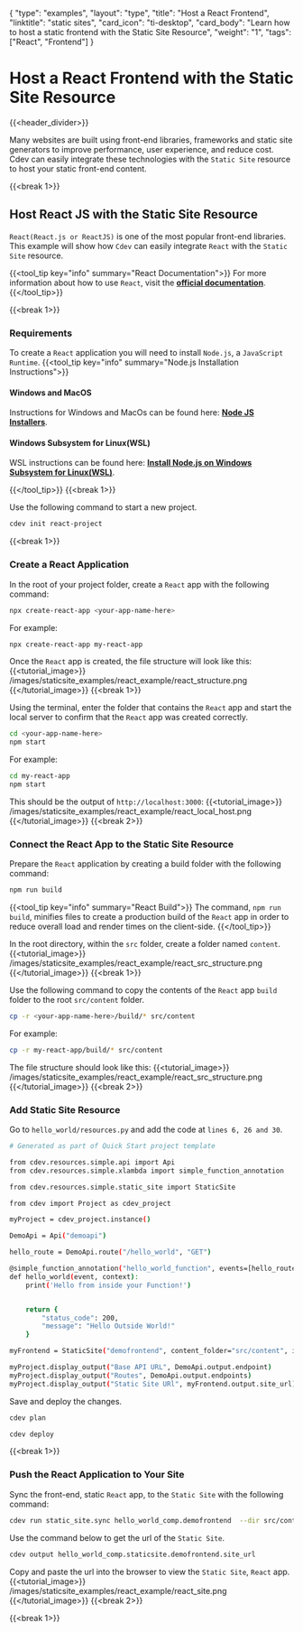 {
    "type": "examples",
    "layout": "type",
    "title": "Host a React Frontend",
    "linktitle": "static sites",
    "card_icon": "ti-desktop",
    "card_body": "Learn how to host a static frontend with the Static Site Resource",
    "weight": "1",
    "tags":["React", "Frontend"]
}


# Host a React Frontend with the Static Site Resource
{{<header_divider>}}

Many websites are built using front-end libraries, frameworks and static site generators to improve performance, user experience, and reduce cost. Cdev can easily integrate these technologies with the `Static Site` resource to host your static front-end content.

{{<break 1>}}
## Host React JS with the Static Site Resource

`React(React.js or ReactJS)` is one of the most popular front-end libraries. This example will show how `Cdev` can easily integrate `React` with the `Static Site` resource. 

{{<tool_tip key="info" summary="React Documentation">}}
For more information about how to use `React`, visit the **[official documentation](https:/reactjs.org/)**. 
{{</tool_tip>}}

{{<break 1>}}

### Requirements
To create a `React` application you will need to install `Node.js`, a `JavaScript Runtime`. 
{{<tool_tip key="info" summary="Node.js Installation Instructions">}}

#### Windows and MacOS
Instructions for Windows and MacOs can be found here: **[Node JS Installers](https://nodejs.org/en/download/)**.

#### Windows Subsystem for Linux(WSL)
WSL instructions can be found here: **[Install Node.js on Windows Subsystem for Linux(WSL)](https://docs.microsoft.com/en-us/windows/dev-environment/javascript/nodejs-on-wsl)**.  

{{</tool_tip>}}
{{<break 1>}}

Use the following command to start a new project. 
```bash
cdev init react-project
```

{{<break 1>}}

### Create a React Application
In the root of your project folder, create a `React` app with the following command:
```bash
npx create-react-app <your-app-name-here>
```
For example:
```bash
npx create-react-app my-react-app
```
Once the `React` app is created, the file structure will look like this:
{{<tutorial_image>}}
/images/staticsite_examples/react_example/react_structure.png
{{</tutorial_image>}}
{{<break 1>}}

Using the terminal, enter the folder that contains the `React` app and start the local server to confirm that the `React` app was created correctly.
```bash
cd <your-app-name-here>
npm start
```
For example:
```bash
cd my-react-app
npm start
```
This should be the output of `http://localhost:3000`:
{{<tutorial_image>}}
/images/staticsite_examples/react_example/react_local_host.png
{{</tutorial_image>}}
{{<break 2>}}

### Connect the React App to the Static Site Resource
Prepare the `React` application by creating a build folder with the following command:
```bash
npm run build
```
{{<tool_tip key="info" summary="React Build">}}
The command, `npm run build`, minifies files to create a production build of the `React` app in order to reduce overall load and render times on the client-side. 
{{</tool_tip>}}

In the root directory, within the `src` folder, create a folder named `content`.
{{<tutorial_image>}}
/images/staticsite_examples/react_example/react_src_structure.png
{{</tutorial_image>}}
{{<break 1>}}

Use the following command to copy the contents of the `React` app `build` folder to the root `src/content` folder.
```bash
cp -r <your-app-name-here>/build/* src/content
```
For example:
```bash
cp -r my-react-app/build/* src/content
```
The file structure should look like this:
{{<tutorial_image>}}
/images/staticsite_examples/react_example/react_src_structure.png
{{</tutorial_image>}}
{{<break 2>}}

### Add Static Site Resource
Go to `hello_world/resources.py` and add the code at `lines 6, 26 and 30`.
```bash
# Generated as part of Quick Start project template 

from cdev.resources.simple.api import Api
from cdev.resources.simple.xlambda import simple_function_annotation

from cdev.resources.simple.static_site import StaticSite

from cdev import Project as cdev_project

myProject = cdev_project.instance()

DemoApi = Api("demoapi")

hello_route = DemoApi.route("/hello_world", "GET")

@simple_function_annotation("hello_world_function", events=[hello_route.event()])
def hello_world(event, context):
    print('Hello from inside your Function!')


    return {
        "status_code": 200,
        "message": "Hello Outside World!"
    }

myFrontend = StaticSite("demofrontend", content_folder="src/content", index_document='index.html')

myProject.display_output("Base API URL", DemoApi.output.endpoint)
myProject.display_output("Routes", DemoApi.output.endpoints)
myProject.display_output("Static Site URl", myFrontend.output.site_url)
```
Save and deploy the changes.
```bash
cdev plan
```

```bash
cdev deploy
```
{{<break 1>}}

### Push the React Application to Your Site
Sync the front-end, static `React` app, to the `Static Site` with the following command:
```bash
cdev run static_site.sync hello_world_comp.demofrontend  --dir src/content
```

Use the command below to get the url of the `Static Site`. 
```bash
cdev output hello_world_comp.staticsite.demofrontend.site_url
```

Copy and paste the url into the browser to view the `Static Site`, `React` app.
{{<tutorial_image>}}
/images/staticsite_examples/react_example/react_site.png
{{</tutorial_image>}}
{{<break 2>}}

{{<break 1>}}

